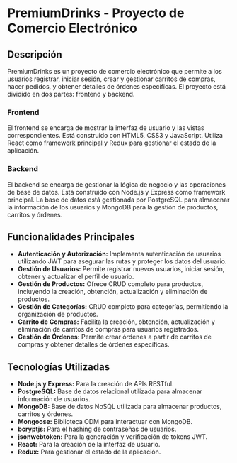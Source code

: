 # PremiumDrinks - Proyecto de Comercio Electrónico

## Descripción

PremiumDrinks es un proyecto de comercio electrónico que permite a los usuarios registrar, iniciar sesión, crear y gestionar carritos de compras, hacer pedidos, y obtener detalles de órdenes específicas. El proyecto está dividido en dos partes: frontend y backend.

### Frontend

El frontend se encarga de mostrar la interfaz de usuario y las vistas correspondientes. Está construido con HTML5, CSS3 y JavaScript. Utiliza React como framework principal y Redux para gestionar el estado de la aplicación.

### Backend

El backend se encarga de gestionar la lógica de negocio y las operaciones de base de datos. Está construido con Node.js y Express como framework principal. La base de datos está gestionada por PostgreSQL para almacenar la información de los usuarios y MongoDB para la gestión de productos, carritos y órdenes.

## Funcionalidades Principales

* **Autenticación y Autorización:** Implementa autenticación de usuarios utilizando JWT para asegurar las rutas y proteger los datos del usuario.
* **Gestión de Usuarios:** Permite registrar nuevos usuarios, iniciar sesión, obtener y actualizar el perfil de usuario.
* **Gestión de Productos:** Ofrece CRUD completo para productos, incluyendo la creación, obtención, actualización y eliminación de productos.
* **Gestión de Categorías:** CRUD completo para categorías, permitiendo la organización de productos.
* **Carrito de Compras:** Facilita la creación, obtención, actualización y eliminación de carritos de compras para usuarios registrados.
* **Gestión de Órdenes:** Permite crear órdenes a partir de carritos de compras y obtener detalles de órdenes específicas.

## Tecnologías Utilizadas

* **Node.js y Express:** Para la creación de APIs RESTful.
* **PostgreSQL:** Base de datos relacional utilizada para almacenar información de usuarios.
* **MongoDB:** Base de datos NoSQL utilizada para almacenar productos, carritos y órdenes.
* **Mongoose:** Biblioteca ODM para interactuar con MongoDB.
* **bcryptjs:** Para el hashing de contraseñas de usuarios.
* **jsonwebtoken:** Para la generación y verificación de tokens JWT.
* **React:** Para la creación de la interfaz de usuario.
* **Redux:** Para gestionar el estado de la aplicación.
